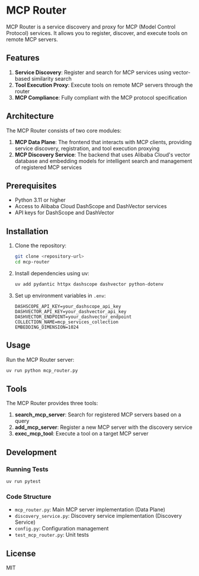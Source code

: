 # MCP Router

MCP Router is a service discovery and proxy for MCP (Model Control Protocol) services. It allows you to register, discover, and execute tools on remote MCP servers.

## Features

1. **Service Discovery**: Register and search for MCP services using vector-based similarity search
2. **Tool Execution Proxy**: Execute tools on remote MCP servers through the router
3. **MCP Compliance**: Fully compliant with the MCP protocol specification

## Architecture

The MCP Router consists of two core modules:

1. **MCP Data Plane**: The frontend that interacts with MCP clients, providing service discovery, registration, and tool execution proxying
2. **MCP Discovery Service**: The backend that uses Alibaba Cloud's vector database and embedding models for intelligent search and management of registered MCP services

## Prerequisites

- Python 3.11 or higher
- Access to Alibaba Cloud DashScope and DashVector services
- API keys for DashScope and DashVector

## Installation

1. Clone the repository:
   ```bash
   git clone <repository-url>
   cd mcp-router
   ```

2. Install dependencies using uv:
   ```bash
   uv add pydantic httpx dashscope dashvector python-dotenv
   ```

3. Set up environment variables in `.env`:
   ```env
   DASHSCOPE_API_KEY=your_dashscope_api_key
   DASHVECTOR_API_KEY=your_dashvector_api_key
   DASHVECTOR_ENDPOINT=your_dashvector_endpoint
   COLLECTION_NAME=mcp_services_collection
   EMBEDDING_DIMENSION=1024
   ```

## Usage

Run the MCP Router server:
```bash
uv run python mcp_router.py
```

## Tools

The MCP Router provides three tools:

1. **search_mcp_server**: Search for registered MCP servers based on a query
2. **add_mcp_server**: Register a new MCP server with the discovery service
3. **exec_mcp_tool**: Execute a tool on a target MCP server

## Development

### Running Tests

```bash
uv run pytest
```

### Code Structure

- `mcp_router.py`: Main MCP server implementation (Data Plane)
- `discovery_service.py`: Discovery service implementation (Discovery Service)
- `config.py`: Configuration management
- `test_mcp_router.py`: Unit tests

## License

MIT